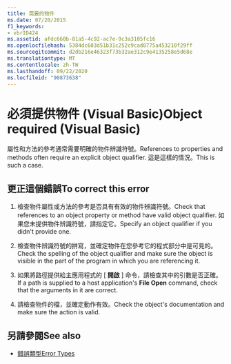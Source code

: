 ```yaml
---
title: 需要的物件
ms.date: 07/20/2015
f1_keywords:
- vbrID424
ms.assetid: afdc660b-81a5-4c92-ac7e-9c3a3105fc16
ms.openlocfilehash: 5384dc603d51b31c252c9cad0775a453210f29ff
ms.sourcegitcommit: d2db216e46323f73b32ae312c9e4135258e5d68e
ms.translationtype: MT
ms.contentlocale: zh-TW
ms.lasthandoff: 09/22/2020
ms.locfileid: "90873638"
---
```

# <a name="object-required-visual-basic"></a><span data-ttu-id="ce63d-102">必須提供物件 (Visual Basic)</span><span class="sxs-lookup"><span data-stu-id="ce63d-102">Object required (Visual Basic)</span></span>

<span data-ttu-id="ce63d-103">屬性和方法的參考通常需要明確的物件辨識符號。</span><span class="sxs-lookup"><span data-stu-id="ce63d-103">References to properties and methods often require an explicit object qualifier.</span></span> <span data-ttu-id="ce63d-104">這是這樣的情況。</span><span class="sxs-lookup"><span data-stu-id="ce63d-104">This is such a case.</span></span>  
  
## <a name="to-correct-this-error"></a><span data-ttu-id="ce63d-105">更正這個錯誤</span><span class="sxs-lookup"><span data-stu-id="ce63d-105">To correct this error</span></span>  
  
1. <span data-ttu-id="ce63d-106">檢查物件屬性或方法的參考是否具有有效的物件辨識符號。</span><span class="sxs-lookup"><span data-stu-id="ce63d-106">Check that references to an object property or method have valid object qualifier.</span></span> <span data-ttu-id="ce63d-107">如果您未提供物件辨識符號，請指定它。</span><span class="sxs-lookup"><span data-stu-id="ce63d-107">Specify an object qualifier if you didn't provide one.</span></span>  
  
2. <span data-ttu-id="ce63d-108">檢查物件辨識符號的拼寫，並確定物件在您參考它的程式部分中是可見的。</span><span class="sxs-lookup"><span data-stu-id="ce63d-108">Check the spelling of the object qualifier and make sure the object is visible in the part of the program in which you are referencing it.</span></span>  
  
3. <span data-ttu-id="ce63d-109">如果將路徑提供給主應用程式的 [ **開啟** ] 命令，請檢查其中的引數是否正確。</span><span class="sxs-lookup"><span data-stu-id="ce63d-109">If a path is supplied to a host application's **File Open** command, check that the arguments in it are correct.</span></span>  
  
4. <span data-ttu-id="ce63d-110">請檢查物件的檔，並確定動作有效。</span><span class="sxs-lookup"><span data-stu-id="ce63d-110">Check the object's documentation and make sure the action is valid.</span></span>  
  
## <a name="see-also"></a><span data-ttu-id="ce63d-111">另請參閱</span><span class="sxs-lookup"><span data-stu-id="ce63d-111">See also</span></span>

- [<span data-ttu-id="ce63d-112">錯誤類型</span><span class="sxs-lookup"><span data-stu-id="ce63d-112">Error Types</span></span>](../../programming-guide/language-features/error-types.md)

